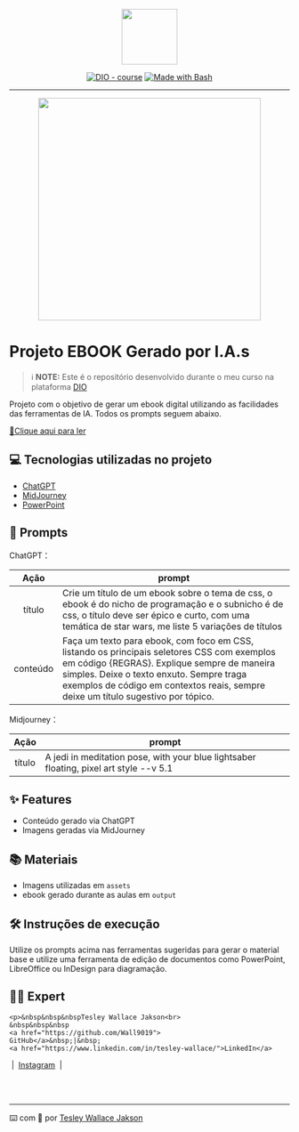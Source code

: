 <p align="center">
    <img width="100" src=".github/assets/banner.png">
</p>

<p align="center">
<a href="https://dio.me/"><img src="https://img.shields.io/badge/DIO-Course-28DA77?logo=youtube" alt="DIO - course"></a>
<a href="https://www.gnu.org/software/bash/" title="Go to Bash homepage"><img src="https://img.shields.io/badge/Prompt-Project-blue?logo=gnu-bash&amp;logoColor=white" alt="Made with Bash"></a></p>

-------

<p align="center">
<img 
    src="./assets/cover.png"
    width="400"  
/>
</p>

# Projeto EBOOK Gerado por I.A.s


 > ℹ️ **NOTE:** Este é o repositório desenvolvido durante o meu curso na plataforma [DIO](https://dio.me)

Projeto com o objetivo de gerar um ebook digital utilizando as facilidades das ferramentas de IA. Todos os prompts seguem abaixo.

<a href="https://github.com/Wall9019/prompts-recipe-to-create-a-ebook/blob/main/output/ebook%20-%20css%20jedi%20output.pdf" title="View PDF now"> 📕Clique aqui para ler</a>

## 💻 Tecnologias utilizadas no projeto

- [ChatGPT](https://chat.openai.com/) 
- [MidJourney](https://www.midjourney.com/app/)
- [PowerPoint](https://www.microsoft.com/en/microsoft-365/powerpoint)

## 🧠 Prompts


ChatGPT：

|   Ação   | prompt                                                                                                                                                                                                                                                                         |
| :------: | ------------------------------------------------------------------------------------------------------------------------------------------------------------------------------------------------------------------------------------------------------------------------------ |
|  título  | Crie um título de um ebook sobre o tema de css, o ebook é do nicho de programação e o subnicho é de css, o título deve ser épico e curto, com uma temática de star wars, me liste 5 variações de títulos                                                            |
| conteúdo | Faça um texto para ebook, com foco em CSS, listando os principais seletores CSS com exemplos em código {REGRAS}. Explique sempre de maneira simples. Deixe o texto enxuto. Sempre traga exemplos de código em contextos reais, sempre deixe um título sugestivo por tópico. |

Midjourney：

|  Ação  | prompt                                                                                 |
| :----: | -------------------------------------------------------------------------------------- |
| título | A jedi in meditation pose, with your blue lightsaber floating, pixel art style --v 5.1 |

## ✨ Features

- Conteúdo gerado via ChatGPT
- Imagens geradas via MidJourney

## 📚 Materiais

- Imagens utilizadas em `assets`
- ebook gerado durante as aulas em `output`

## 🛠️ Instruções de execução

Utilize os prompts acima nas ferramentas sugeridas para gerar o material base e utilize uma ferramenta de edição de documentos como PowerPoint, LibreOffice ou InDesign para diagramação.

## 👨‍💻 Expert

<p>
    <img 
      align=left 
      margin=10 
      width=80 
     
    <p>&nbsp&nbsp&nbspTesley Wallace Jakson<br>
    &nbsp&nbsp&nbsp
    <a href="https://github.com/Wall9019">
    GitHub</a>&nbsp;|&nbsp;
    <a href="https://www.linkedin.com/in/tesley-wallace/">LinkedIn</a>
&nbsp;|&nbsp;
    <a href="https://www.instagram.com/tesley_wallace/">
    Instagram</a>
&nbsp;|&nbsp;</p>
</p>
<br/><br/>
<p>

---

⌨️ com 💜 por [Tesley Wallace Jakson](https://github.com/Wall9019)

